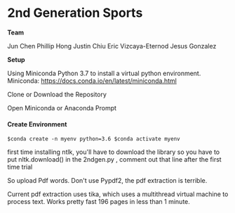 # 2nd Generation Sports

**Team**

Jun Chen
Phillip Hong
Justin Chiu
Eric Vizcaya-Eternod
Jesus Gonzalez

**Setup**

Using Miniconda Python 3.7 to install a virtual python environment. 
Miniconda: https://docs.conda.io/en/latest/miniconda.html 

Clone or Download the Repository

Open Miniconda or Anaconda Prompt

#### Create Environment
`$conda create -n myenv python=3.6
 $conda activate myenv
`




first time installing ntlk, you'll have to download the library 
so you have to put nltk.download() in the 2ndgen.py , comment out that line after the first time trial


So upload Pdf words. 
Don't use Pypdf2, the pdf extraction is terrible. 

Current pdf extraction uses tika, which uses a multithread virtual machine to process text. Works pretty fast 196 pages in less than 1 minute.



